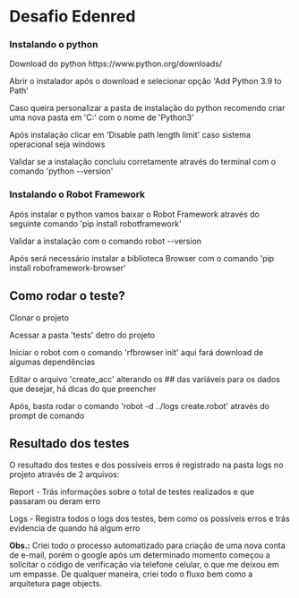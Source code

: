 <h1>Desafio Edenred</h1>
<h3>Instalando o python</h3>
<p>Download do python https://www.python.org/downloads/ </p>
<p>Abrir o instalador após o download e selecionar opção 'Add Python 3.9 to Path'</p>
<p>Caso queira personalizar a pasta de instalação do python recomendo criar uma nova pasta em 'C:' com o nome de 'Python3' </p>
<p>Após instalação clicar em 'Disable path length limit' caso sistema operacional seja windows </p>
<p>Validar se a instalação concluiu corretamente através do terminal com o comando 'python --version' </p>

<h3>Instalando o Robot Framework</h3>
<p>Após instalar o python vamos baixar o Robot Framework através do seguinte comando 'pip install robotframework'<p>
<p>Validar a instalação com o comando robot --version<p>
<p>Após será necessário instalar a biblioteca Browser com o comando 'pip install roboframework-browser'</p>

<h2>Como rodar o teste?</h2>
<p>Clonar o projeto</p>
<p>Acessar a pasta 'tests' detro do projeto </p>
<p>Iniciar o robot com o comando 'rfbrowser init' aqui fará download de algumas dependências </p>
<p>Editar o arquivo 'create_acc' alterando os ## das variáveis para os dados que desejar, há dicas do que preencher</p>
<p>Após, basta rodar o comando 'robot -d ../logs create.robot' através do prompt de comando</p>

<h2>Resultado dos testes</h2>
<p>O resultado dos testes e dos possíveis erros é registrado na pasta logs no projeto através de 2 arquivos:</p>
<p>Report - Trás informações sobre o total de testes realizados e que passaram ou deram erro</p>
<p>Logs - Registra todos o logs dos testes, bem como os possíveis erros e trás evidencia de quando há algum erro</p>

<b>Obs.:</b> Criei todo o processo automatizado para criação de uma nova conta de e-mail, porém o google após um determinado momento começou a solicitar o código de verificação via telefone celular, o que me deixou em um empasse. De qualquer maneira, criei todo o fluxo bem como a arquitetura page objects.
